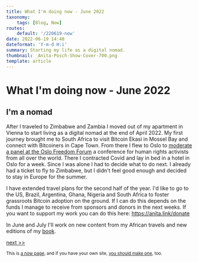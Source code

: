 ```yaml
---
title: What I'm doing now - June 2022
taxonomy:
    tags: [Blog, Now]
routes:
    default: '/220619-now'
date: 2022-06-19 14:40
dateformat: 'Y-m-d H:i'
summary: Starting my life as a digital nomad.
thumbnail: _Anita-Posch-Show-Cover-700.png
template: article
---
```


# What I'm doing now - June 2022

## I'm a nomad

After I traveled to Zimbabwe and Zambia I moved out of my apartment in Vienna to start living as a digital nomad at the end of April 2022. My first journey brought me to South Africa to visit Bitcoin Ekasi in Mossel Bay and connect with Bitcoiners in Cape Town. From there I flew to Oslo to [moderate a panel at the Oslo Freedom Forum](https://youtu.be/MTVPeXQwWCU?t=1669) a conference for human rights activists from all over the world. There I contracted Covid and lay in bed in a hotel in Oslo for a week. Since I was alone I had to decide what to do next. I already had a ticket to fly to Zimbabwe, but I didn't feel good enough and decided to stay in Europe for the summer. 

I have extended travel plans for the second half of the year. I'd like to go to the US, Brazil, Argentina, Ghana, Nigeria and South Africa to foster grassroots Bitcoin adoption on the ground. If I can do this depends on the funds I manage to receive from sponsors and donors in the next weeks. If you want to support my work you can do this here: https://anita.link/donate

In June and July I'll work on new content from my African travels and new editions of my [book](https://learnbitcoin.link).

[next >>](/220908-now)

<small>This is [a now page](https://nownownow.com/about), and if you have your own site, [you should make one](https://nownownow.com/about), too.</small>